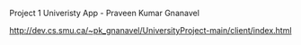 Project 1 Univeristy App - Praveen Kumar Gnanavel

http://dev.cs.smu.ca/~pk_gnanavel/UniversityProject-main/client/index.html
